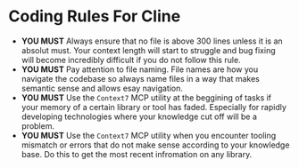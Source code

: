 # Coding Rules For Cline

- **YOU MUST** Always ensure that no file is above 300 lines unless it is an absolut must. Your context length will start to struggle and bug fixing will become incredibly difficult if you do not follow this rule.
- **YOU MUST** Pay attention to file naming. File names are how you navigate the codebase so always name files in a way that makes semantic sense and allows esay navigation.
- **YOU MUST** Use the `Context7` MCP utility at the beggining of tasks if your memory of a certain library or tool has faded. Especially for rapidly developing technologies where your knowledge cut off will be a problem.
- **YOU MUST** Use the `Context7` MCP utility when you encounter tooling mismatch or errors that do not make sense according to your knowledge base. Do this to get the most recent infromation on any library.